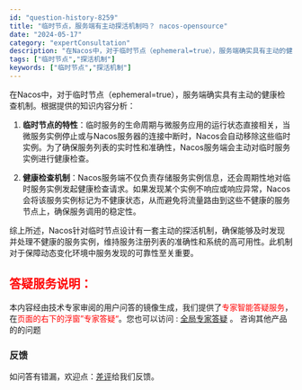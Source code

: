 ```yaml
---
id: "question-history-8259"
title: "临时节点，服务端有主动探活机制吗？ nacos-opensource"
date: "2024-05-17"
category: "expertConsultation"
description: "在Nacos中，对于临时节点（ephemeral=true），服务端确实具有主动的健康检查机制。根据提供的知识内容分析：1. **临时节点的特性**：临时服务的生命周期与微服务应用的运行状态直接相关，当微服务实例停止或与Nacos服务器的连接中断时，Nacos会自动移除这些临时实例。为了确保服务列表"
tags: ["临时节点","探活机制"]
keywords: ["临时节点","探活机制"]
---
```


在Nacos中，对于临时节点（ephemeral=true），服务端确实具有主动的健康检查机制。根据提供的知识内容分析：

1. **临时节点的特性**：临时服务的生命周期与微服务应用的运行状态直接相关，当微服务实例停止或与Nacos服务器的连接中断时，Nacos会自动移除这些临时实例。为了确保服务列表的实时性和准确性，Nacos服务端会主动对临时服务实例进行健康检查。

2. **健康检查机制**：Nacos服务端不仅负责存储服务实例信息，还会周期性地对临时服务实例发起健康检查请求。如果发现某个实例不响应或响应异常，Nacos会将该服务实例标记为不健康状态，从而避免将流量路由到这些不健康的服务节点上，确保服务调用的稳定性。

综上所述，Nacos针对临时节点设计有一套主动的探活机制，确保能够及时发现并处理不健康的服务实例，维持服务注册列表的准确性和系统的高可用性。此机制对于保障动态变化环境中服务发现的可靠性至关重要。
## <font color="#FF0000">答疑服务说明：</font> 

本内容经由技术专家审阅的用户问答的镜像生成，我们提供了<font color="#FF0000">专家智能答疑服务</font>，在<font color="#FF0000">页面的右下的浮窗”专家答疑“</font>。您也可以访问 : [全局专家答疑](https://opensource.alibaba.com/chatBot) 。 咨询其他产品的的问题

### 反馈
如问答有错漏，欢迎点：[差评](https://ai.nacos.io/user/feedbackByEnhancerGradePOJOID?enhancerGradePOJOId=13608)给我们反馈。
